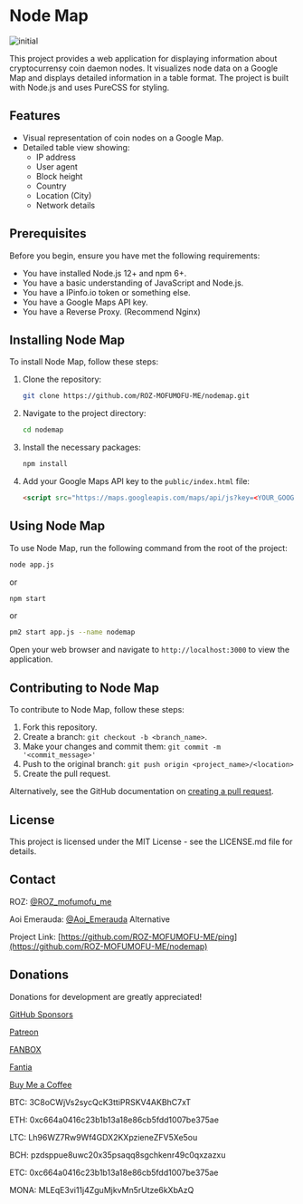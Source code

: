 # Node Map

![initial](https://github.com/ROZ-MOFUMOFU-ME/nodemap/assets/35634920/c228d968-9ad4-476e-a320-3e6e09bcea3d)

This project provides a web application for displaying information about cryptocurrensy coin daemon nodes. It visualizes node data on a Google Map and displays detailed information in a table format. The project is built with Node.js and uses PureCSS for styling.

## Features

- Visual representation of coin nodes on a Google Map.
- Detailed table view showing:
  - IP address
  - User agent
  - Block height
  - Country
  - Location (City)
  - Network details

## Prerequisites

Before you begin, ensure you have met the following requirements:
- You have installed Node.js 12+ and npm 6+.
- You have a basic understanding of JavaScript and Node.js.
- You have a IPinfo.io token or something else.
- You have a Google Maps API key.
- You have a Reverse Proxy. (Recommend Nginx)

## Installing Node Map

To install Node Map, follow these steps:

1. Clone the repository:
   ```bash
   git clone https://github.com/ROZ-MOFUMOFU-ME/nodemap.git
   ```
2. Navigate to the project directory:
   ```bash
   cd nodemap
   ```
3. Install the necessary packages:
   ```bash
   npm install
   ```
4. Add your Google Maps API key to the `public/index.html` file:
   ```html
   <script src="https://maps.googleapis.com/maps/api/js?key=<YOUR_GOOGLEMAPS_API_KEY>&callback=initMap" async defer></script>
   ```

## Using Node Map

To use Node Map, run the following command from the root of the project:

```bash
node app.js
```

or

```bash
npm start
```

or

```bash
pm2 start app.js --name nodemap
```

Open your web browser and navigate to `http://localhost:3000` to view the application.

## Contributing to Node Map

To contribute to Node Map, follow these steps:

1. Fork this repository.
2. Create a branch: `git checkout -b <branch_name>`.
3. Make your changes and commit them: `git commit -m '<commit_message>'`
4. Push to the original branch: `git push origin <project_name>/<location>`
5. Create the pull request.

Alternatively, see the GitHub documentation on [creating a pull request](https://help.github.com/articles/creating-a-pull-request/).

## License

This project is licensed under the MIT License - see the LICENSE.md file for details.

## Contact

ROZ: [@ROZ_mofumofu_me](https://twitter.com/ROZ_mofumofu_me)

Aoi Emerauda: [@Aoi_Emerauda](https://twitter.com/Aoi_Emerauda) Alternative

Project Link: [https://github.com/ROZ-MOFUMOFU-ME/ping](https://github.com/ROZ-MOFUMOFU-ME/nodemap)

## Donations

Donations for development are greatly appreciated!

[GitHub Sponsors](https://github.com/sponsors/ROZ-MOFUMOFU-ME)

[Patreon](https://patreon.com/emerauda)

[FANBOX](https://emerauda.fanbox.cc/)

[Fantia](https://fantia.jp/emerauda)

[Buy Me a Coffee](https://buymeacoffee.com/emerauda)

BTC: 3C8oCWjVs2sycQcK3ttiPRSKV4AKBhC7xT

ETH: 0xc664a0416c23b1b13a18e86cb5fdd1007be375ae

LTC: Lh96WZ7Rw9Wf4GDX2KXpzieneZFV5Xe5ou

BCH: pzdsppue8uwc20x35psaqq8sgchkenr49c0qxzazxu

ETC: 0xc664a0416c23b1b13a18e86cb5fdd1007be375ae

MONA: MLEqE3vi11j4ZguMjkvMn5rUtze6kXbAzQ
